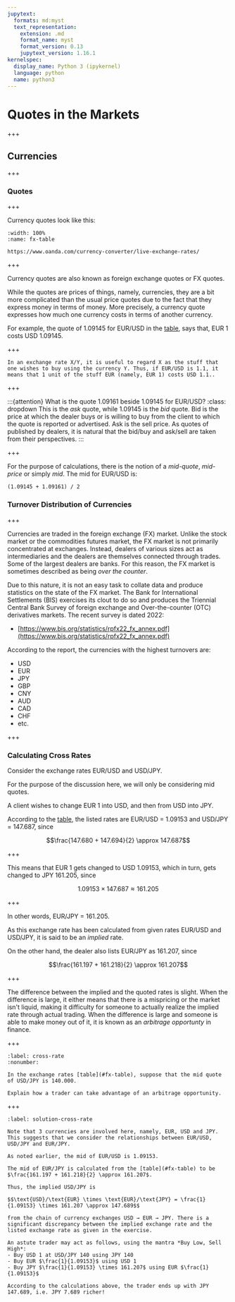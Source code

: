 ```yaml
---
jupytext:
  formats: md:myst
  text_representation:
    extension: .md
    format_name: myst
    format_version: 0.13
    jupytext_version: 1.16.1
kernelspec:
  display_name: Python 3 (ipykernel)
  language: python
  name: python3
---
```


# Quotes in the Markets

+++

## Currencies

+++

### Quotes

+++

Currency quotes look like this:

```{figure} img/fx.png
:width: 100%
:name: fx-table

https://www.oanda.com/currency-converter/live-exchange-rates/
```

+++

Currency quotes are also known as foreign exchange quotes or FX quotes.

While the quotes are prices of things, namely, currencies, they are a bit more complicated than the usual price quotes due to the fact that they express money in terms of money. More precisely, a currency quote expresses how much one currency costs in terms of another currency.

For example, the quote of 1.09145 for EUR/USD in the [table](#fx-table), says that, EUR 1 costs USD 1.09145.

+++

```{tip} Mental Crutch
In an exchange rate X/Y, it is useful to regard X as the stuff that one wishes to buy using the currency Y. Thus, if EUR/USD is 1.1, it means that 1 unit of the stuff EUR (namely, EUR 1) costs USD 1.1..
```

+++

:::{attention} What is the quote 1.09161 beside 1.09145 for EUR/USD?
:class: dropdown
This is the *ask* quote, while 1.09145 is the *bid* quote. Bid is the price at which the dealer buys or is willing to buy from the client to which the quote is reported or advertised. Ask is the sell price. As quotes of published by dealers, it is natural that the bid/buy and ask/sell are taken from their perspectives.
:::

+++

For the purpose of calculations, there is the notion of a *mid-quote*, *mid-price* or simply *mid*. The mid for EUR/USD is:

```{code-cell} ipython3
(1.09145 + 1.09161) / 2
```

### Turnover Distribution of Currencies

+++

Currencies are traded in the foreign exchange (FX) market. Unlike the stock market or the commodities futures market, the FX market is not primarily concentrated at exchanges. Instead, dealers of various sizes act as intermediaries and the dealers are themselves connected through trades. Some of the largest dealers are banks. For this reason, the FX market is sometimes described as being *over the counter*.

Due to this nature, it is not an easy task to collate data and produce statistics on the state of the FX market. The Bank for International Settlements (BIS) exercises its clout to do so and produces the Triennial Central Bank Survey of foreign exchange and Over-the-counter (OTC) derivatives markets. The recent survey is dated 2022:
- [https://www.bis.org/statistics/rpfx22_fx_annex.pdf](https://www.bis.org/statistics/rpfx22_fx_annex.pdf)

According to the report, the currencies with the highest turnovers are:
* USD
* EUR
* JPY
* GBP
* CNY
* AUD
* CAD
* CHF
* etc.

+++

### Calculating Cross Rates

Consider the exchange rates EUR/USD and USD/JPY.

For the purpose of the discussion here, we will only be considering mid quotes.

A client wishes to change EUR 1 into USD, and then from USD into JPY.

According to the [table](#fx-table), the listed rates are EUR/USD = 1.09153 and USD/JPY = 147.687, since

$$\frac{147.680 + 147.694}{2} \approx 147.687$$

+++

This means that EUR 1 gets changed to USD 1.09153, which in turn, gets changed to JPY 161.205, since

$$1.09153 \times 147.687 \approx 161.205$$

+++

In other words, EUR/JPY = 161.205.

As this exchange rate has been calculated from given rates EUR/USD and USD/JPY, it is said to be an *implied* rate.

On the other hand, the dealer also lists EUR/JPY as 161.207, since

$$\frac{161.197 + 161.218}{2} \approx 161.207$$

+++

The difference between the implied and the quoted rates is slight. When the difference is large, it either means that there is a mispricing or the market isn't liquid, making it difficulty for someone to actually realize the implied rate through actual trading. When the difference is large and someone is able to make money out of it, it is known as an *arbitrage opportunty* in finance.

+++

```{exercise}
:label: cross-rate
:nonumber:

In the exchange rates [table](#fx-table), suppose that the mid quote of USD/JPY is 140.000.

Explain how a trader can take advantage of an arbitrage opportunity.
```

+++

````{solution} cross-rate
:label: solution-cross-rate

Note that 3 currencies are involved here, namely, EUR, USD and JPY. This suggests that we consider the relationships between EUR/USD, USD/JPY and EUR/JPY.

As noted earlier, the mid of EUR/USD is 1.09153.

The mid of EUR/JPY is calculated from the [table](#fx-table) to be $\frac{161.197 + 161.218}{2} \approx 161.207$.

Thus, the implied USD/JPY is

$$\text{USD}/\text{EUR} \times \text{EUR}/\text{JPY} = \frac{1}{1.09153} \times 161.207 \approx 147.689$$

from the chain of currency exchanges USD → EUR → JPY. There is a significant discrepancy between the implied exchange rate and the listed exchange rate as given in the exercise.

An astute trader may act as follows, using the mantra *Buy Low, Sell High*:
- Buy USD 1 at USD/JPY 140 using JPY 140
- Buy EUR $\frac{1}{1.09153}$ using USD 1
- Buy JPY $\frac{1}{1.09153} \times 161.207$ using EUR $\frac{1}{1.09153}$

According to the calculations above, the trader ends up with JPY 147.689, i.e. JPY 7.689 richer!
````
